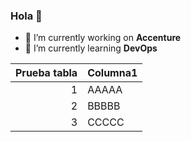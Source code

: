 ### Hola 👋
- 🔭 I’m currently working on <strong>Accenture</strong>
- 🌱 I’m currently learning <strong>DevOps</strong>

| Prueba tabla | Columna1 |
|-----:|-----------|
|     1| AAAAA |
|     2| BBBBB |
|     3| CCCCC |


<!--
**AntonioSesePerez/AntonioSesePerez** is a ✨ _special_ ✨ repository because its `README.md` (this file) appears on your GitHub profile.

Here are some ideas to get you started:


- 👯 I’m looking to collaborate on ...
- 🤔 I’m looking for help with ...
- 💬 Ask me about ...
- 📫 How to reach me: ...
- 😄 Pronouns: ...
- ⚡ Fun fact: ...
-->
